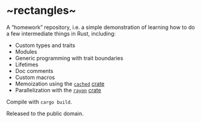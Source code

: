 # ~rectangles~

A “homework” repository, i.e. a simple demonstration of learning how to do a
few intermediate things in Rust, including:

* Custom types and traits
* Modules
* Generic programming with trait boundaries
* Lifetimes
* Doc comments
* Custom macros
* Memoization using the [`cached`](https://docs.rs/cached/0.8.0/cached/) [crate](https://crates.io/crates/cached)
* Parallelization with the [`rayon`](https://docs.rs/rayon/1.0.3/rayon/) [crate](https://crates.io/crates/rayon)

Compile with `cargo build`.

Released to the public domain.
